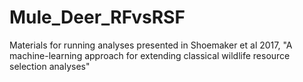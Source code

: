 # Mule_Deer_RFvsRSF

Materials for running analyses presented in Shoemaker et al 2017, "A machine-learning approach for extending classical wildlife resource selection analyses"
